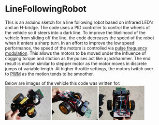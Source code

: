 # LineFollowingRobot
This is an arduino sketch for a line following robot based on infrared LED's and an H-bridge. 
The code uses a PID controller to control the wheels of the vehicle so it steers into a dark line. 
To improve the likelihood of the vehicle from sliding off the line, 
the code decreases the speed of the robot when it enters a sharp turn. 
In an effort to improve the low speed performance, 
the speed of the motors is controlled via [pulse frequency modulation](https://en.wikipedia.org/wiki/Pulse-frequency_modulation).
This allows the motors to be moved under the influence of cogging torque and stiction as the pulses act like a jackhammer.
The end result is motion similar to stepper motor as the motor moves in discrete jumps of variable length.
At higher throttle settings, the motors twitch over to [PWM](https://en.wikipedia.org/wiki/Pulse-width_modulation) as the motion tends to be smoother.  

Below are images of the vehicle this code was written for:  
<img src="https://github.com/RCmags/LineFollowingRobot/blob/main/img/bottom_view_res.jpg" width="30%"></img>
<img src="https://github.com/RCmags/LineFollowingRobot/blob/main/img/diag_view_res.jpg" width="30%"></img>
<img src="https://github.com/RCmags/LineFollowingRobot/blob/main/img/top_view_res.jpg" width="30%"></img>
